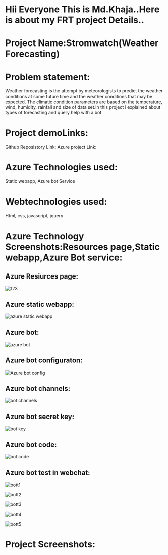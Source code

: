 # Hii Everyone This is Md.Khaja..Here is about my FRT project Details..

# Project Name:Stromwatch(Weather Forecasting)

# Problem statement:
Weather forecasting is the attempt by meteorologists to predict the weather conditions at some future time and the weather conditions that may be expected. The climatic condition parameters are based on the temperature, wind, humidity, rainfall and size of data set.In this project i explained about types of forecasting and query help with a bot

# Project demoLinks:
Github Reposistory Link:
Azure project Link:

# Azure Technologies used:
Static webapp,
Azure bot Service

# Webtechnologies used:
Html,
css,
javascript,
jquery

# Azure Technology Screenshots:Resources page,Static webapp,Azure Bot service:

## Azure Resiurces page:
![123](https://user-images.githubusercontent.com/120239575/209857099-222e950e-35bb-4fd3-bdf3-1cd64ddb558a.png)


## Azure static webapp:
![azure static webapp](https://user-images.githubusercontent.com/120239575/209857125-967cafe0-7993-4603-b02e-373f83f62444.png)

## Azure bot:

![azure bot](https://user-images.githubusercontent.com/120239575/209857190-c23430fa-7602-4b6f-90a1-bcdcde1c3a3b.png)

## Azure bot configuraton:
![Azure bot config](https://user-images.githubusercontent.com/120239575/209857211-ba14ec33-d5f5-4fe3-93a3-af9c52901f14.png)

## Azure bot channels:
![bot channels](https://user-images.githubusercontent.com/120239575/209857232-0f8c641d-b6e9-4e59-a14e-bcfbb19478c8.png)

## Azure bot secret key:
![bot key](https://user-images.githubusercontent.com/120239575/209857303-27dab615-b273-46c1-8f75-ea736ffa1bc3.png)

## Azure bot code:
![bot code](https://user-images.githubusercontent.com/120239575/209857328-e1a36c48-211f-42ee-836a-91ce5e9a751f.png)


## Azure bot test in webchat:
![bott1](https://user-images.githubusercontent.com/120239575/209857348-87d526a8-c70d-4e79-925f-599cc5d74ba1.png)

![bott2](https://user-images.githubusercontent.com/120239575/209857357-1a328f6d-f949-437f-b86a-252a21278898.png)

![bott3](https://user-images.githubusercontent.com/120239575/209857413-61d2f743-a7df-4dd8-acf2-7966f70034f3.png)

![bott4](https://user-images.githubusercontent.com/120239575/209857418-10c64481-83cc-4015-8dba-662c8a9a3e69.png)

![bott5](https://user-images.githubusercontent.com/120239575/209857427-b2db7877-288d-48ec-9b8d-157280515fc1.png)


# Project Screenshots:




